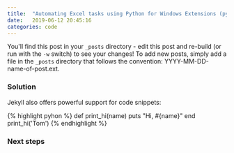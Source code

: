```yaml
---
title:  "Automating Excel tasks using Python for Windows Extensions (pywin32)"
date:   2019-06-12 20:45:16
categories: code
---
```


You'll find this post in your `_posts` directory - edit this post and re-build (or run with the `-w` switch) to see your changes!
To add new posts, simply add a file in the `_posts` directory that follows the convention: YYYY-MM-DD-name-of-post.ext.

### Solution

Jekyll also offers powerful support for code snippets:

{% highlight pyhon %}
def print_hi(name)
  puts "Hi, #{name}"
end
print_hi('Tom')
{% endhighlight %}

### Next steps

